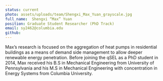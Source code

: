 ```yaml
---
status: current
photo: assets/uploads/team/Shengxi_Max_Yuan_grayscale.jpg
full_name:  Shengxi “Max” Yuan
position: Graduate Student Researcher (PhD Track)
email: sy2462@columbia.edu
github: 
---
```

Max’s research is focused on the aggregation of heat pumps in residential buildings as a means of demand side management to allow deeper renewable energy penetration.  Before joining the qSEL as a PhD student in 2014, Max received his B.S in Mechanical Engineering from University of Pennsylvania and his M.S in Mechanical Engineering with concentration in Energy Systems from Columbia University. 

